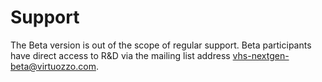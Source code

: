 # Support

The Beta version is out of the scope of regular support. Beta participants have direct access to R&D via the mailing list address <vhs-nextgen-beta@virtuozzo.com>. 
